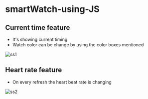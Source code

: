 # smartWatch-using-JS


## Current time feature
- It's showing current timing
- Watch color can be change by using the color boxes mentioned

![ss1](https://user-images.githubusercontent.com/17312616/64495674-81815e80-d2ba-11e9-8358-ba48f49654d6.png)



## Heart rate feature
- On every refresh the heart beat rate is changing

![ss2](https://user-images.githubusercontent.com/17312616/64495675-8219f500-d2ba-11e9-8d88-72735f425c42.png)
